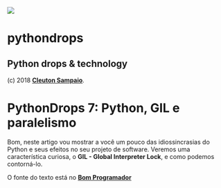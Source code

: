 ![](../python-drops.png)
# pythondrops
## Python drops & technology

(c) 2018 [**Cleuton Sampaio**](https://github.com/cleuton).

# PythonDrops 7: Python, GIL e paralelismo

Bom, neste artigo vou mostrar a você um pouco das idiossincrasias do Python e seus efeitos no seu projeto de software. Veremos uma característica curiosa, o **GIL - Global Interpreter Lock**, e como podemos contorná-lo. 

O fonte do texto está no [**Bom Programador**](http://www.obomprogramador.com/2019/03/python-paralelismo-e-gil-nem-tudo.html)
